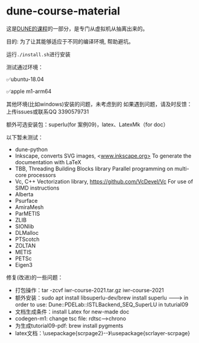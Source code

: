 # dune-course-material


这是[DUNE的课程](https://heibox.uni-heidelberg.de/d/1860f3cd05d84a20b3b1/)的一部分，是专门从虚拟机从抽离出来的。


目的: 为了让其能够适应于不同的编译环境, 帮助避坑。

运行`./install.sh`进行安装

测试通过环境：

✅ubuntu-18.04

✅apple m1-arm64

其他环境(比如windows)安装的问题，未考虑到的
如果遇到问题，请及时反馈： 
上传issues或联系QQ 3390579731

额外可选安装包：superlu(for 案例09)，latex、LatexMk（for doc）

以下暂未测试：
 * dune-python
 * Inkscape, converts SVG images, <www.inkscape.org>
   To generate the documentation with LaTeX
 * TBB, Threading Building Blocks library
   Parallel programming on multi-core processors
 * Vc, C++ Vectorization library, <https://github.com/VcDevel/Vc>
   For use of SIMD instructions
 * Alberta
 * Psurface
 * AmiraMesh
 * ParMETIS
 * ZLIB
 * SIONlib
 * DLMalloc
 * PTScotch
 * ZOLTAN
 * METIS
 * PETSc
 * Eigen3

修复(改进)的一些问题：
- 打包操作：tar -zcvf iwr-course-2021.tar.gz iwr-course-2021
- 额外安装：sudo apt install libsuperlu-dev/brew install superlu  ---> in order to use:  Dune::PDELab::ISTLBackend_SEQ_SuperLU in tuturial09
- 文档生成条件：install Latex for new-made doc
- codegen-m1: change tsc file: rdtsc-->chrono 
- 为生成tutorial09-pdf: brew install pygments 
- latex文档：\usepackage{scrpage2}--》\usepackage{scrlayer-scrpage}



